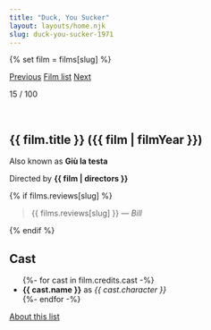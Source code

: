 ```yaml
---
title: "Duck, You Sucker"
layout: layouts/home.njk
slug: duck-you-sucker-1971
---
```


{% set film = films[slug] %}

<nav class="films">
  <a class="prev" href="../butch-cassidy-and-the-sundance-kid-1969">Previous</a>
  <a href="../">Film list</a>
  <a class="next" href="../the-sting-1973">Next</a>
</nav>

<p>15 / 100</p>

<article class="film">
  <div class="backdrop-and-poster">
    <img class="poster" src="../films/posters/{{ film.slug }}.jpg" alt="">
    <img class="backdrop" src="../films/backdrops/{{ film.slug }}.jpg" alt="">
  </div>

  <h1>{{ film.title }} ({{ film | filmYear }})</h1>

  <p>Also known as <strong>Giù la testa</strong></p>

  <p class="director">
    Directed by <strong>{{ film | directors }}</strong>
  </p>

  {% if films.reviews[slug] %}
    <blockquote> 
      {{ films.reviews[slug] }} <em>— Bill</em>
    </blockquote> 
  {% endif %}

  <h2>
    Cast
  </h2>
  <ul>
    {%- for cast in film.credits.cast -%}
      <li>
        <strong>{{ cast.name }}</strong> as <em>{{ cast.character }}</em>
      </li>
    {%- endfor -%}
  </ul>
</article>
<footer>
  <a href="../about">About this list</a>
</footer>
